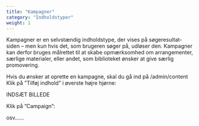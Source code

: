 ```yaml
---
title: "Kampagner"
category: "Indholdstyper"
weight: 1
---
```


Kampagner er en selvstændig indholdstype, der vises på søgeresultat-siden – men kun hvis det,
som brugeren søger på, udløser den.
Kampagner kan derfor bruges målrettet til at skabe opmærksomhed om arrangementer, særlige
materialer, eller andet, som biblioteket ønsker at give særlig promovering.

Hvis du ønsker at oprette en kampagne, skal du gå ind på /admin/content
Klik på ”Tilføj indhold” i øverste højre hjørne:

INDSÆT BILLEDE

Klik på ”Campaign”:

osv......
